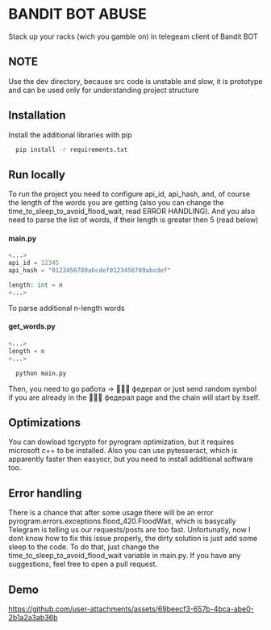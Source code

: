 
# BANDIT BOT ABUSE

Stack up your racks (wich you gamble on) in telegeam client of Bandit BOT

## NOTE

Use the dev directory, because src code is unstable and slow, it is prototype and can be used only for understanding project structure

## Installation

Install the additional libraries with pip

```bash
  pip install -r requirements.txt
```
    
## Run locally
To run the project you need to configure api_id, api_hash, and, of course the length of the words you are getting (also you can change the time_to_sleep_to_avoid_flood_wait, read ERROR HANDLING). And you also need to parse the list of words, if their length is greater then 5 (read below)
#### main.py
```python
<...>
api_id = 12345
api_hash = "0123456789abcdef0123456789abcdef"

length: int = n
<...>
```
To parse additional n-length words
#### get_words.py
```python
<...>
length = n
<...>
```
```bash
  python main.py
```
Then, you need to go
работа -> 👮🏻‍♂️ федерал or just send random symbol if you are already in the 👮🏻‍♂️ федерал page
and the chain will start by itself.



## Optimizations

You can dowload tgcrypto for pyrogram optimization, but it requires microsoft c++ to be installed.
Also you can use pytesseract, which is apparently faster then easyocr, but you need to install additional software too.


## Error handling
There is a chance that after some usage there will be an error pyrogram.errors.exceptions.flood_420.FloodWait, which is basycally Telegram is telling us our requests/posts are too fast.
Unfortunatly, now I dont know how to fix this issue properly, the dirty solution is just add some sleep to the code. To do that, just change the time_to_sleep_to_avoid_flood_wait variable in main.py. If you have any suggestions, feel free to open a pull request.


## Demo




https://github.com/user-attachments/assets/69beecf3-657b-4bca-abe0-2b1a2a3ab36b


